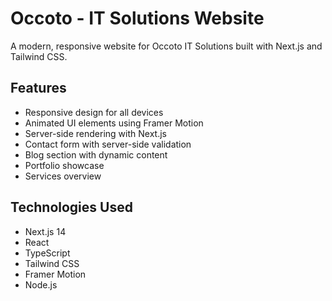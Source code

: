 # Occoto - IT Solutions Website

A modern, responsive website for Occoto IT Solutions built with Next.js and Tailwind CSS.

## Features

- Responsive design for all devices
- Animated UI elements using Framer Motion
- Server-side rendering with Next.js
- Contact form with server-side validation
- Blog section with dynamic content
- Portfolio showcase
- Services overview

## Technologies Used

- Next.js 14
- React
- TypeScript
- Tailwind CSS
- Framer Motion
- Node.js
